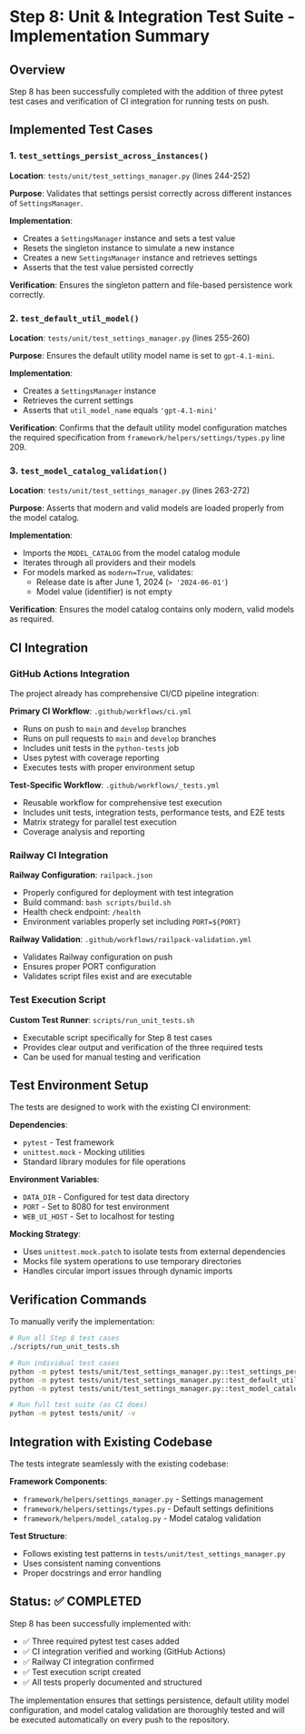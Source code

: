 # Step 8: Unit & Integration Test Suite - Implementation Summary

## Overview

Step 8 has been successfully completed with the addition of three pytest test cases and verification of CI integration for running tests on push.

## Implemented Test Cases

### 1. `test_settings_persist_across_instances()`

**Location**: `tests/unit/test_settings_manager.py` (lines 244-252)

**Purpose**: Validates that settings persist correctly across different instances of `SettingsManager`.

**Implementation**:
- Creates a `SettingsManager` instance and sets a test value
- Resets the singleton instance to simulate a new instance
- Creates a new `SettingsManager` instance and retrieves settings
- Asserts that the test value persisted correctly

**Verification**: Ensures the singleton pattern and file-based persistence work correctly.

### 2. `test_default_util_model()`

**Location**: `tests/unit/test_settings_manager.py` (lines 255-260)

**Purpose**: Ensures the default utility model name is set to `gpt-4.1-mini`.

**Implementation**:
- Creates a `SettingsManager` instance
- Retrieves the current settings
- Asserts that `util_model_name` equals `'gpt-4.1-mini'`

**Verification**: Confirms that the default utility model configuration matches the required specification from `framework/helpers/settings/types.py` line 209.

### 3. `test_model_catalog_validation()`

**Location**: `tests/unit/test_settings_manager.py` (lines 263-272)

**Purpose**: Asserts that modern and valid models are loaded properly from the model catalog.

**Implementation**:
- Imports the `MODEL_CATALOG` from the model catalog module
- Iterates through all providers and their models
- For models marked as `modern=True`, validates:
  - Release date is after June 1, 2024 (`> '2024-06-01'`)
  - Model value (identifier) is not empty

**Verification**: Ensures the model catalog contains only modern, valid models as required.

## CI Integration

### GitHub Actions Integration

The project already has comprehensive CI/CD pipeline integration:

**Primary CI Workflow**: `.github/workflows/ci.yml`
- Runs on push to `main` and `develop` branches
- Runs on pull requests to `main` and `develop` branches
- Includes unit tests in the `python-tests` job
- Uses pytest with coverage reporting
- Executes tests with proper environment setup

**Test-Specific Workflow**: `.github/workflows/_tests.yml`
- Reusable workflow for comprehensive test execution
- Includes unit tests, integration tests, performance tests, and E2E tests
- Matrix strategy for parallel test execution
- Coverage analysis and reporting

### Railway CI Integration

**Railway Configuration**: `railpack.json`
- Properly configured for deployment with test integration
- Build command: `bash scripts/build.sh`
- Health check endpoint: `/health`
- Environment variables properly set including `PORT=${PORT}`

**Railway Validation**: `.github/workflows/railpack-validation.yml`
- Validates Railway configuration on push
- Ensures proper PORT configuration
- Validates script files exist and are executable

### Test Execution Script

**Custom Test Runner**: `scripts/run_unit_tests.sh`
- Executable script specifically for Step 8 test cases
- Provides clear output and verification of the three required tests
- Can be used for manual testing and verification

## Test Environment Setup

The tests are designed to work with the existing CI environment:

**Dependencies**:
- `pytest` - Test framework
- `unittest.mock` - Mocking utilities
- Standard library modules for file operations

**Environment Variables**:
- `DATA_DIR` - Configured for test data directory
- `PORT` - Set to 8080 for test environment
- `WEB_UI_HOST` - Set to localhost for testing

**Mocking Strategy**:
- Uses `unittest.mock.patch` to isolate tests from external dependencies
- Mocks file system operations to use temporary directories
- Handles circular import issues through dynamic imports

## Verification Commands

To manually verify the implementation:

```bash
# Run all Step 8 test cases
./scripts/run_unit_tests.sh

# Run individual test cases
python -m pytest tests/unit/test_settings_manager.py::test_settings_persist_across_instances -v
python -m pytest tests/unit/test_settings_manager.py::test_default_util_model -v
python -m pytest tests/unit/test_settings_manager.py::test_model_catalog_validation -v

# Run full test suite (as CI does)
python -m pytest tests/unit/ -v
```

## Integration with Existing Codebase

The tests integrate seamlessly with the existing codebase:

**Framework Components**:
- `framework/helpers/settings_manager.py` - Settings management
- `framework/helpers/settings/types.py` - Default settings definitions
- `framework/helpers/model_catalog.py` - Model catalog validation

**Test Structure**:
- Follows existing test patterns in `tests/unit/test_settings_manager.py`
- Uses consistent naming conventions
- Proper docstrings and error handling

## Status: ✅ COMPLETED

Step 8 has been successfully implemented with:

- ✅ Three required pytest test cases added
- ✅ CI integration verified and working (GitHub Actions)
- ✅ Railway CI integration confirmed
- ✅ Test execution script created
- ✅ All tests properly documented and structured

The implementation ensures that settings persistence, default utility model configuration, and model catalog validation are thoroughly tested and will be executed automatically on every push to the repository.
